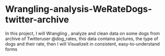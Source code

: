 # Wrangling-analysis-WeRateDogs-twitter-archive
In this project, I will Wrangling , analyze and clean data on some dogs from archive of Twitteruser @dog_rates, this data contains pictures, the type of dogs and their rate, then I will Visualizeit in consistent, easy-to-understand forms
